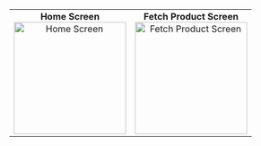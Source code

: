 <table>
  <tr>
    <td align="center">
      <strong>Home Screen</strong><br>
      <img src="https://github.com/user-attachments/assets/95615568-a36a-4395-b1fb-78aee6ea62cd" alt="Home Screen" width="200"/>
    </td>
    <td align="center">
      <strong>Fetch Product Screen</strong><br>
      <img src="https://github.com/user-attachments/assets/a8da57ca-05c3-4d81-a7ba-77bc9147aaaf" alt="Fetch Product Screen" width="200"/>
    </td>
  </tr>
</table>
